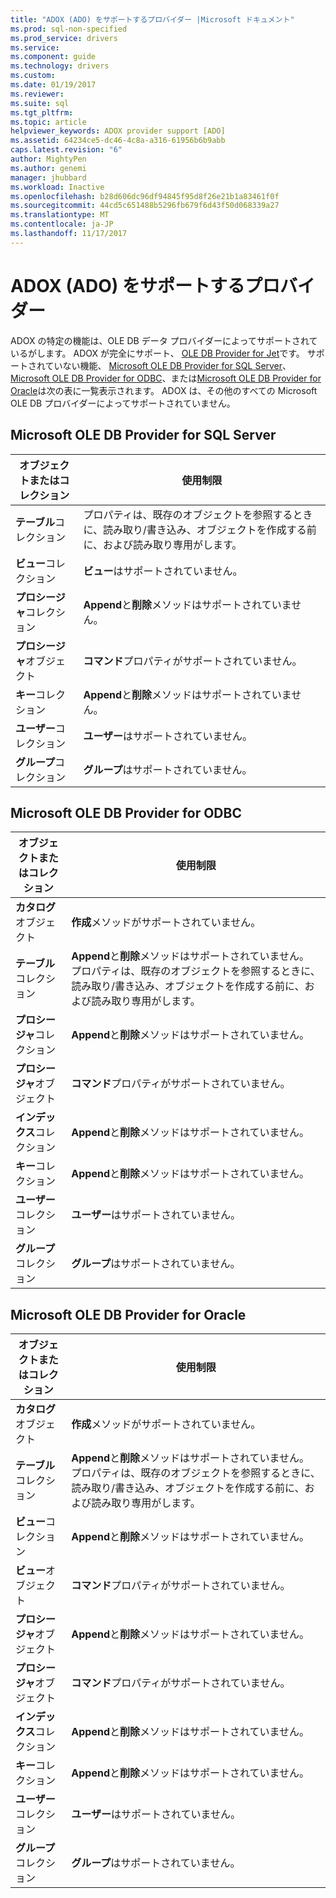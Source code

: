 ```yaml
---
title: "ADOX (ADO) をサポートするプロバイダー |Microsoft ドキュメント"
ms.prod: sql-non-specified
ms.prod_service: drivers
ms.service: 
ms.component: guide
ms.technology: drivers
ms.custom: 
ms.date: 01/19/2017
ms.reviewer: 
ms.suite: sql
ms.tgt_pltfrm: 
ms.topic: article
helpviewer_keywords: ADOX provider support [ADO]
ms.assetid: 64234ce5-dc46-4c8a-a316-61956b6b9abb
caps.latest.revision: "6"
author: MightyPen
ms.author: genemi
manager: jhubbard
ms.workload: Inactive
ms.openlocfilehash: b28d606dc96df94845f95d8f26e21b1a83461f0f
ms.sourcegitcommit: 44cd5c651488b5296fb679f6d43f50d068339a27
ms.translationtype: MT
ms.contentlocale: ja-JP
ms.lasthandoff: 11/17/2017
---
```

# <a name="provider-support-for-adox-ado"></a>ADOX (ADO) をサポートするプロバイダー
ADOX の特定の機能は、OLE DB データ プロバイダーによってサポートされているがします。 ADOX が完全にサポート、 [OLE DB Provider for Jet](../../../ado/guide/appendixes/microsoft-ole-db-provider-for-microsoft-jet.md)です。 サポートされていない機能、 [Microsoft OLE DB Provider for SQL Server](../../../ado/guide/appendixes/microsoft-ole-db-provider-for-sql-server.md)、 [Microsoft OLE DB Provider for ODBC](../../../ado/guide/appendixes/microsoft-ole-db-provider-for-odbc.md)、または[Microsoft OLE DB Provider for Oracle](../../../ado/guide/appendixes/microsoft-ole-db-provider-for-oracle.md)は次の表に一覧表示されます。 ADOX は、その他のすべての Microsoft OLE DB プロバイダーによってサポートされていません。  
  
## <a name="microsoft-ole-db-provider-for-sql-server"></a>Microsoft OLE DB Provider for SQL Server  
  
|オブジェクトまたはコレクション|使用制限|  
|--------------------------|-----------------------|  
|**テーブル**コレクション|プロパティは、既存のオブジェクトを参照するときに、読み取り/書き込み、オブジェクトを作成する前に、および読み取り専用がします。|  
|**ビュー**コレクション|**ビュー**はサポートされていません。|  
|**プロシージャ**コレクション|**Append**と**削除**メソッドはサポートされていません。|  
|**プロシージャ**オブジェクト|**コマンド**プロパティがサポートされていません。|  
|**キー**コレクション|**Append**と**削除**メソッドはサポートされていません。|  
|**ユーザー**コレクション|**ユーザー**はサポートされていません。|  
|**グループ**コレクション|**グループ**はサポートされていません。|  
  
## <a name="microsoft-ole-db-provider-for-odbc"></a>Microsoft OLE DB Provider for ODBC  
  
|オブジェクトまたはコレクション|使用制限|  
|--------------------------|-----------------------|  
|**カタログ**オブジェクト|**作成**メソッドがサポートされていません。|  
|**テーブル**コレクション|**Append**と**削除**メソッドはサポートされていません。 プロパティは、既存のオブジェクトを参照するときに、読み取り/書き込み、オブジェクトを作成する前に、および読み取り専用がします。|  
|**プロシージャ**コレクション|**Append**と**削除**メソッドはサポートされていません。|  
|**プロシージャ**オブジェクト|**コマンド**プロパティがサポートされていません。|  
|**インデックス**コレクション|**Append**と**削除**メソッドはサポートされていません。|  
|**キー**コレクション|**Append**と**削除**メソッドはサポートされていません。|  
|**ユーザー**コレクション|**ユーザー**はサポートされていません。|  
|**グループ**コレクション|**グループ**はサポートされていません。|  
  
## <a name="microsoft-ole-db-provider-for-oracle"></a>Microsoft OLE DB Provider for Oracle  
  
|オブジェクトまたはコレクション|使用制限|  
|--------------------------|-----------------------|  
|**カタログ**オブジェクト|**作成**メソッドがサポートされていません。|  
|**テーブル**コレクション|**Append**と**削除**メソッドはサポートされていません。 プロパティは、既存のオブジェクトを参照するときに、読み取り/書き込み、オブジェクトを作成する前に、および読み取り専用がします。|  
|**ビュー**コレクション|**Append**と**削除**メソッドはサポートされていません。|  
|**ビュー**オブジェクト|**コマンド**プロパティがサポートされていません。|  
|**プロシージャ**オブジェクト|**Append**と**削除**メソッドはサポートされていません。|  
|**プロシージャ**オブジェクト|**コマンド**プロパティがサポートされていません。|  
|**インデックス**コレクション|**Append**と**削除**メソッドはサポートされていません。|  
|**キー**コレクション|**Append**と**削除**メソッドはサポートされていません。|  
|**ユーザー**コレクション|**ユーザー**はサポートされていません。|  
|**グループ**コレクション|**グループ**はサポートされていません。|
